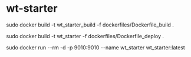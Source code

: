 # wt-starter


sudo docker build -t wt_starter_build -f dockerfiles/Dockerfile_build .

sudo docker build -t wt_starter -f dockerfiles/Dockerfile_deploy .

sudo docker run --rm -d -p 9010:9010 --name wt_starter wt_starter:latest